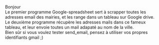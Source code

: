 Bonjour <br>
Le premier programme Google-spreadsheet sert à scrapper toutes les adresses email des mairies, et les range dans un tableau
sur Google drive.<br>
Le deuxième programme récupère les adresses mails dans ce fameux tableau, et leur envoie toutes un mail adapaté au nom de la ville. <br>
Bien sûr si vous voulez tester send_email, pensez à utiliser vos propres identifiants gmail ;)
